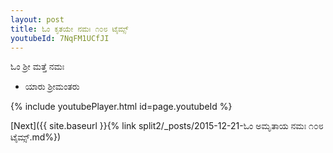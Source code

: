 ```yaml
---
layout: post
title: ಓಂ ಕೃತಯೇ ನಮಃ ೧೦೮ ಟೈಮ್ಸ್
youtubeId: 7NqFM1UCfJI
---
```

 
 
 ಓಂ ಶ್ರೀ ಮತ್ತೆ ನಮಃ  
 
 -  ಯಾರು ಶ್ರೀಮಂತರು 
 
  
 
  
 
 
 
 
 
 


{% include youtubePlayer.html id=page.youtubeId %}
 
[Next]({{ site.baseurl }}{% link  split2/_posts/2015-12-21-ಓಂ ಅಮೃತಾಯ ನಮಃ ೧೦೮ ಟೈಮ್ಸ್.md%})
 
